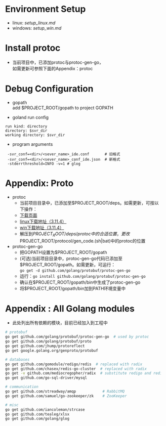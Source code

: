 # Environment Setup
* linux: *setup_linux.md*
* windows: *setup_win.md*

# Install protoc
* 当前项目中，已添加protoc与protoc-gen-go，<br />
  如需更新可参照下面的Appendix：protoc


# Debug Configuration
* gopath <br/>
  add $PROJECT_ROOT/gopath to project GOPATH
  

* goland run config
```
run kind: directory
directory: $svr_dir
working directory: $svr_dir
```
  
* program arguments
```
 -svr_conf=<dir>/<sever_name>_ide.conf       # 旧格式
 -svr_conf=<dir>/<sever_name>_conf_ide.json  # 新格式
 -stderrthreshold=INFO -v=1 # glog
 ```


# Appendix: Proto
* protoc
  * 当前项目目录中，已添加至$PROJECT_ROOT/deps。如需更新，可按以下操作：
  * [下载页面](https://github.com/protocolbuffers/protobuf/releases)
  * [linux下载地址（3.11.4）](https://github.com/protocolbuffers/protobuf/releases/download/v3.11.4/protoc-3.11.4-linux-x86_64.zip)
  * [win下载地址（3.11.4）](https://github.com/protocolbuffers/protobuf/releases/download/v3.11.4/protoc-3.11.4-win64.zip)
  * 解压到$PROJECT_ROOT/deps/protoc中的合适位置，更改$PROJECT_ROOT/protocol/gen_code.(sh|bat)中的protoc的位置
* protoc-gen-go
  * 把GOPATH设置为$PROJECT_ROOT/gopath
  * (可选)当前项目目录中，protoc-gen-go代码已添加至$PROJECT_ROOT/gopath。如需更新，可运行：<br />
    ```go get -d github.com/golang/protobuf/protoc-gen-go```
  * 运行：```go install github.com/golang/protobuf/protoc-gen-go```
  * 确认在$PROJECT_ROOT/gopath/bin中生成了protoc-gen-go
  * 将$PROJECT_ROOT/gopath/bin加到PATH环境变量中

# Appendix : All Golang modules
* 此处列出所有依赖的模块，目前已经加入到工程中

```sh
# protobuf
go get github.com/golang/protobuf/protoc-gen-go  # used by protoc
go get github.com/golang/protobuf/proto
go get github.com/jhump/protoreflect
go get google.golang.org/genproto/protobuf

# databases
go get github.com/gomodule/redigo/redis  # replaced with radix
go get github.com/chasex/redis-go-cluster  # replaced with radix
go get -v github.com/mediocregopher/radix  # substitute redigo and redis-go-cluster
go get github.com/go-sql-driver/mysql

# communication
go get github.com/streadway/amqp            # RabbitMQ
go get github.com/samuel/go-zookeeper/zk    # ZooKeeper

# misc
go get github.com/iancoleman/strcase
go get github.com/tealeg/xlsx
go get github.com/golang/glog


```


